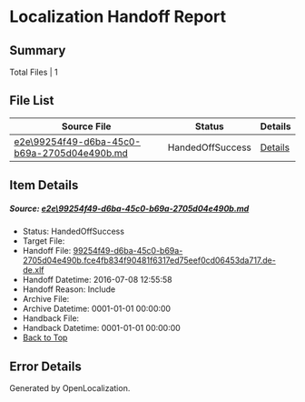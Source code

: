 # <a name='report-top'></a> Localization Handoff Report

## Summary
 Total Files | 1

## File List
 Source File | Status | Details 
 ----------- | ------ | ------- 
 [e2e\99254f49-d6ba-45c0-b69a-2705d04e490b.md](https://github.com/OpenLocalizationTestOrg/oltest/blob/e9f9a2d5fd003ff9a11d39ef9c08e502ba80b593/e2e/99254f49-d6ba-45c0-b69a-2705d04e490b.md) | HandedOffSuccess | [Details](#08c1f2dfc350e7a58b86c1e5e5a2cbf4c3cc41d11)

## Item Details
##### <a name='08c1f2dfc350e7a58b86c1e5e5a2cbf4c3cc41d11'></a> Source: [e2e\99254f49-d6ba-45c0-b69a-2705d04e490b.md](https://github.com/OpenLocalizationTestOrg/oltest/blob/e9f9a2d5fd003ff9a11d39ef9c08e502ba80b593/e2e/99254f49-d6ba-45c0-b69a-2705d04e490b.md)
* Status: HandedOffSuccess
* Target File: 
* Handoff File: [99254f49-d6ba-45c0-b69a-2705d04e490b.fce4fb834f90481f6317ed75eef0cd06453da717.de-de.xlf](https://github.com/OpenLocalizationTestOrg/olhandoff-e2e/blob/a939cc9b47331c81f8af275c2ee3fa90651e04f5/ol-handoff/OpenLocalizationTestOrg/oltest-dede-fly/ci/ht/99254f49-d6ba-45c0-b69a-2705d04e490b.fce4fb834f90481f6317ed75eef0cd06453da717.de-de.xlf)
* Handoff Datetime: 2016-07-08 12:55:58
* Handoff Reason: Include
* Archive File: 
* Archive Datetime: 0001-01-01 00:00:00
* Handback File: 
* Handback Datetime: 0001-01-01 00:00:00
* [Back to Top](#report-top)


## Error Details

Generated by OpenLocalization.

